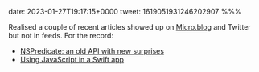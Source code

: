 date: 2023-01-27T19:17:15+0000
tweet: 1619051931246202907
%%%

Realised a couple of recent articles showed up on [Micro.blog](http://Micro.blog) and Twitter but not in feeds. For the record:

- [NSPredicate: an old API with new surprises](https://douglashill.co/nspredicate-null-inequality/)
- [Using JavaScript in a Swift app](https://douglashill.co/javascript-in-swift/)
